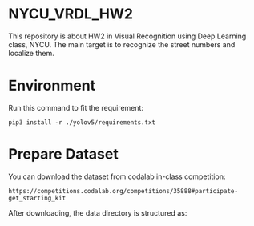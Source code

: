 # NYCU_VRDL_HW2
This repository is about HW2 in Visual Recognition using Deep Learning class, NYCU. The main target is to recognize the street numbers and localize them.
# Environment
Run this command to fit the requirement:
```
pip3 install -r ./yolov5/requirements.txt
```
# Prepare Dataset
You can download the dataset from codalab in-class competition:
```
https://competitions.codalab.org/competitions/35888#participate-get_starting_kit
```
After downloading, the data directory is structured as:
```
